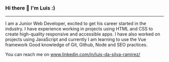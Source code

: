 ### Hi there 👋 I'm Luis :)
----------------------------------------------------------------------------------------------------------------------------

I am a  Junior Web Developer, excited to get his career started in the industry.
I have experience working in projects using HTML and CSS to create high-quality responsive and accessible apps. 
I have also worked on projects using JavaScript and currently I am learning to use the Vue framework
Good knowledge of Git, Github, Node and SEO practices.

You can reach me on www.linkedin.com/in/luis-da-silva-ramirez/

<!--
**ldasilvar/ldasilvar** is a ✨ _special_ ✨ repository because its `README.md` (this file) appears on your GitHub profile.

